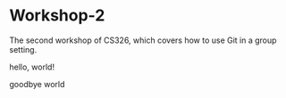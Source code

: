 # Workshop-2

The second workshop of CS326, which covers how to use Git in a group setting.

hello, world!

goodbye world
